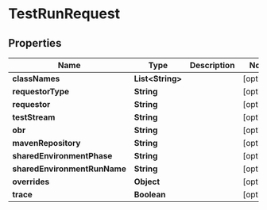 

# TestRunRequest


## Properties

| Name | Type | Description | Notes |
|------------ | ------------- | ------------- | -------------|
|**classNames** | **List&lt;String&gt;** |  |  [optional] |
|**requestorType** | **String** |  |  [optional] |
|**requestor** | **String** |  |  [optional] |
|**testStream** | **String** |  |  [optional] |
|**obr** | **String** |  |  [optional] |
|**mavenRepository** | **String** |  |  [optional] |
|**sharedEnvironmentPhase** | **String** |  |  [optional] |
|**sharedEnvironmentRunName** | **String** |  |  [optional] |
|**overrides** | **Object** |  |  [optional] |
|**trace** | **Boolean** |  |  [optional] |



